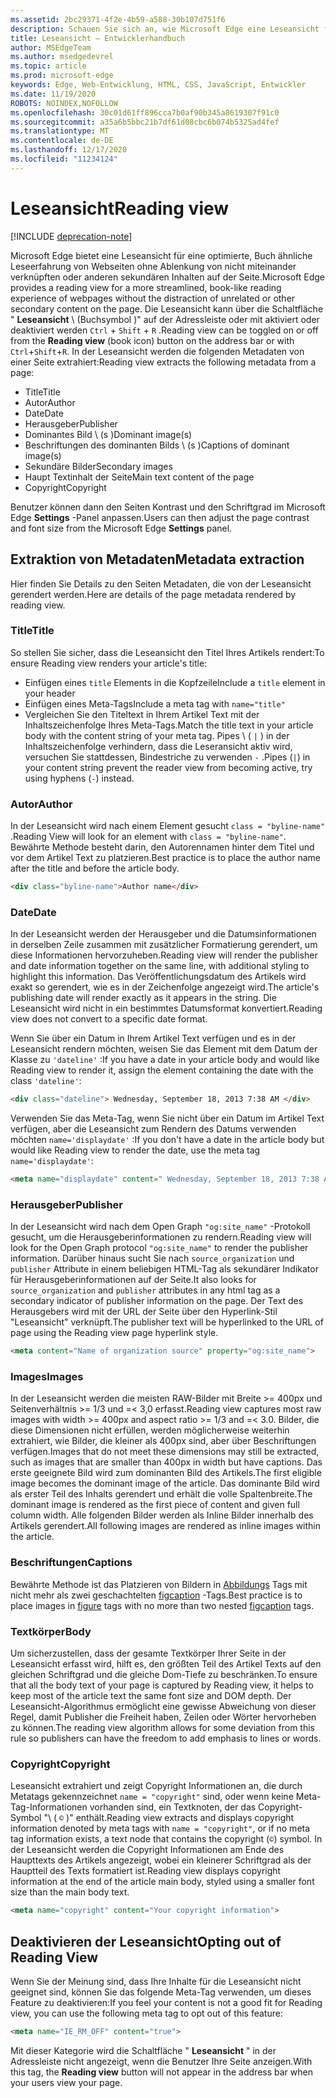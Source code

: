 ```yaml
---
ms.assetid: 2bc29371-4f2e-4b59-a588-30b107d751f6
description: Schauen Sie sich an, wie Microsoft Edge eine Leseansicht für Webseiten bietet, um Add-Free-Lesefunktionen zu ermöglichen.
title: Leseansicht – Entwicklerhandbuch
author: MSEdgeTeam
ms.author: msedgedevrel
ms.topic: article
ms.prod: microsoft-edge
keywords: Edge, Web-Entwicklung, HTML, CSS, JavaScript, Entwickler
ms.date: 11/19/2020
ROBOTS: NOINDEX,NOFOLLOW
ms.openlocfilehash: 30c01d61ff896cca7b0af90b345a8619307f91c0
ms.sourcegitcommit: a35a6b5bbc21b7df61d08cbc6b074b5325ad4fef
ms.translationtype: MT
ms.contentlocale: de-DE
ms.lasthandoff: 12/17/2020
ms.locfileid: "11234124"
---
```

# <span data-ttu-id="fe34d-104">Leseansicht</span><span class="sxs-lookup"><span data-stu-id="fe34d-104">Reading view</span></span>  

[!INCLUDE [deprecation-note](../../includes/legacy-edge-note.md)]  

<span data-ttu-id="fe34d-105">Microsoft Edge bietet eine Leseansicht für eine optimierte, Buch ähnliche Leseerfahrung von Webseiten ohne Ablenkung von nicht miteinander verknüpften oder anderen sekundären Inhalten auf der Seite.</span><span class="sxs-lookup"><span data-stu-id="fe34d-105">Microsoft Edge provides a reading view for a more streamlined, book-like reading experience of webpages without the distraction of unrelated or other secondary content on the page.</span></span>  <span data-ttu-id="fe34d-106">Die Leseansicht kann über die Schaltfläche " **Leseansicht** \ (Buchsymbol \)" auf der Adressleiste oder mit aktiviert oder deaktiviert werden `Ctrl` + `Shift` + `R` .</span><span class="sxs-lookup"><span data-stu-id="fe34d-106">Reading view can be toggled on or off from the **Reading view** \(book icon\) button on the address bar or with `Ctrl`+`Shift`+`R`.</span></span>  <span data-ttu-id="fe34d-107">In der Leseansicht werden die folgenden Metadaten von einer Seite extrahiert:</span><span class="sxs-lookup"><span data-stu-id="fe34d-107">Reading view extracts the following metadata from a page:</span></span>  

*   <span data-ttu-id="fe34d-108">Title</span><span class="sxs-lookup"><span data-stu-id="fe34d-108">Title</span></span>
*   <span data-ttu-id="fe34d-109">Autor</span><span class="sxs-lookup"><span data-stu-id="fe34d-109">Author</span></span>
*   <span data-ttu-id="fe34d-110">Date</span><span class="sxs-lookup"><span data-stu-id="fe34d-110">Date</span></span>
*   <span data-ttu-id="fe34d-111">Herausgeber</span><span class="sxs-lookup"><span data-stu-id="fe34d-111">Publisher</span></span>
*   <span data-ttu-id="fe34d-112">Dominantes Bild \ (s \)</span><span class="sxs-lookup"><span data-stu-id="fe34d-112">Dominant image\(s\)</span></span>
*   <span data-ttu-id="fe34d-113">Beschriftungen des dominanten Bilds \ (s \)</span><span class="sxs-lookup"><span data-stu-id="fe34d-113">Captions of dominant image\(s\)</span></span>
*   <span data-ttu-id="fe34d-114">Sekundäre Bilder</span><span class="sxs-lookup"><span data-stu-id="fe34d-114">Secondary images</span></span>
*   <span data-ttu-id="fe34d-115">Haupt Textinhalt der Seite</span><span class="sxs-lookup"><span data-stu-id="fe34d-115">Main text content of the page</span></span>
*   <span data-ttu-id="fe34d-116">Copyright</span><span class="sxs-lookup"><span data-stu-id="fe34d-116">Copyright</span></span>

<span data-ttu-id="fe34d-117">Benutzer können dann den Seiten Kontrast und den Schriftgrad im Microsoft Edge **Settings** -Panel anpassen.</span><span class="sxs-lookup"><span data-stu-id="fe34d-117">Users can then adjust the page contrast and font size from the Microsoft Edge **Settings** panel.</span></span>  

## <span data-ttu-id="fe34d-118">Extraktion von Metadaten</span><span class="sxs-lookup"><span data-stu-id="fe34d-118">Metadata extraction</span></span>  

<span data-ttu-id="fe34d-119">Hier finden Sie Details zu den Seiten Metadaten, die von der Leseansicht gerendert werden.</span><span class="sxs-lookup"><span data-stu-id="fe34d-119">Here are details of the page metadata rendered by reading view.</span></span>  

### <span data-ttu-id="fe34d-120">Title</span><span class="sxs-lookup"><span data-stu-id="fe34d-120">Title</span></span>  

<span data-ttu-id="fe34d-121">So stellen Sie sicher, dass die Leseansicht den Titel Ihres Artikels rendert:</span><span class="sxs-lookup"><span data-stu-id="fe34d-121">To ensure Reading view renders your article's title:</span></span>  

*   <span data-ttu-id="fe34d-122">Einfügen eines `title` Elements in die Kopfzeile</span><span class="sxs-lookup"><span data-stu-id="fe34d-122">Include a `title` element in your header</span></span>  
*   <span data-ttu-id="fe34d-123">Einfügen eines Meta-Tags</span><span class="sxs-lookup"><span data-stu-id="fe34d-123">Include a meta tag with</span></span> `name="title"`  
*   <span data-ttu-id="fe34d-124">Vergleichen Sie den Titeltext in Ihrem Artikel Text mit der Inhaltszeichenfolge Ihres Meta-Tags.</span><span class="sxs-lookup"><span data-stu-id="fe34d-124">Match the title text in your article body with the content string of your meta tag.</span></span>  <span data-ttu-id="fe34d-125">Pipes \ ( `|` \) in der Inhaltszeichenfolge verhindern, dass die Leseransicht aktiv wird, versuchen Sie stattdessen, Bindestriche zu verwenden `-` .</span><span class="sxs-lookup"><span data-stu-id="fe34d-125">Pipes \(`|`\) in your content string prevent the reader view from becoming active, try using hyphens \(`-`\) instead.</span></span>  

### <span data-ttu-id="fe34d-126">Autor</span><span class="sxs-lookup"><span data-stu-id="fe34d-126">Author</span></span>  

<span data-ttu-id="fe34d-127">In der Leseansicht wird nach einem Element gesucht `class = "byline-name"` .</span><span class="sxs-lookup"><span data-stu-id="fe34d-127">Reading View will look for an element with `class = "byline-name"`.</span></span>  <span data-ttu-id="fe34d-128">Bewährte Methode besteht darin, den Autorennamen hinter dem Titel und vor dem Artikel Text zu platzieren.</span><span class="sxs-lookup"><span data-stu-id="fe34d-128">Best practice is to place the author name after the title and before the article body.</span></span>  

```html
<div class="byline-name">Author name</div>
```  

### <span data-ttu-id="fe34d-129">Date</span><span class="sxs-lookup"><span data-stu-id="fe34d-129">Date</span></span>  

<span data-ttu-id="fe34d-130">In der Leseansicht werden der Herausgeber und die Datumsinformationen in derselben Zeile zusammen mit zusätzlicher Formatierung gerendert, um diese Informationen hervorzuheben.</span><span class="sxs-lookup"><span data-stu-id="fe34d-130">Reading view will render the publisher and date information together on the same line, with additional styling to highlight this information.</span></span>  <span data-ttu-id="fe34d-131">Das Veröffentlichungsdatum des Artikels wird exakt so gerendert, wie es in der Zeichenfolge angezeigt wird.</span><span class="sxs-lookup"><span data-stu-id="fe34d-131">The article's publishing date will render exactly as it appears in the string.</span></span>  <span data-ttu-id="fe34d-132">Die Leseansicht wird nicht in ein bestimmtes Datumsformat konvertiert.</span><span class="sxs-lookup"><span data-stu-id="fe34d-132">Reading view does not convert to a specific date format.</span></span>  

<span data-ttu-id="fe34d-133">Wenn Sie über ein Datum in Ihrem Artikel Text verfügen und es in der Leseansicht rendern möchten, weisen Sie das Element mit dem Datum der Klasse zu `'dateline'` :</span><span class="sxs-lookup"><span data-stu-id="fe34d-133">If you have a date in your article body and would like Reading view to render it, assign the element containing the date with the class `'dateline'`:</span></span>  

```html
<div class="dateline"> Wednesday, September 18, 2013 7:38 AM </div>
```  

<span data-ttu-id="fe34d-134">Verwenden Sie das Meta-Tag, wenn Sie nicht über ein Datum im Artikel Text verfügen, aber die Leseansicht zum Rendern des Datums verwenden möchten `name='displaydate'` :</span><span class="sxs-lookup"><span data-stu-id="fe34d-134">If you don't have a date in the article body but would like Reading view to render the date, use the meta tag `name='displaydate'`:</span></span>  

```html
<meta name="displaydate" content=" Wednesday, September 18, 2013 7:38 AM ">
```  

### <span data-ttu-id="fe34d-135">Herausgeber</span><span class="sxs-lookup"><span data-stu-id="fe34d-135">Publisher</span></span>  

<span data-ttu-id="fe34d-136">In der Leseansicht wird nach dem Open Graph `"og:site_name"` -Protokoll gesucht, um die Herausgeberinformationen zu rendern.</span><span class="sxs-lookup"><span data-stu-id="fe34d-136">Reading view will look for the Open Graph protocol `"og:site_name"` to render the publisher information.</span></span>  <span data-ttu-id="fe34d-137">Darüber hinaus sucht Sie nach `source_organization` und `publisher` Attribute in einem beliebigen HTML-Tag als sekundärer Indikator für Herausgeberinformationen auf der Seite.</span><span class="sxs-lookup"><span data-stu-id="fe34d-137">It also looks for `source_organization` and `publisher` attributes in any html tag as a secondary indicator of publisher information on the page.</span></span>  <span data-ttu-id="fe34d-138">Der Text des Herausgebers wird mit der URL der Seite über den Hyperlink-Stil "Leseansicht" verknüpft.</span><span class="sxs-lookup"><span data-stu-id="fe34d-138">The publisher text will be hyperlinked to the URL of page using the Reading view page hyperlink style.</span></span>  

```html
<meta content="Name of organization source" property="og:site_name">
```  

### <span data-ttu-id="fe34d-139">Images</span><span class="sxs-lookup"><span data-stu-id="fe34d-139">Images</span></span>  

<span data-ttu-id="fe34d-140">In der Leseansicht werden die meisten RAW-Bilder mit Breite >= 400px und Seitenverhältnis >= 1/3 und =< 3,0 erfasst.</span><span class="sxs-lookup"><span data-stu-id="fe34d-140">Reading view captures most raw images with width >= 400px and aspect ratio >= 1/3 and =< 3.0.</span></span>  <span data-ttu-id="fe34d-141">Bilder, die diese Dimensionen nicht erfüllen, werden möglicherweise weiterhin extrahiert, wie Bilder, die kleiner als 400px sind, aber über Beschriftungen verfügen.</span><span class="sxs-lookup"><span data-stu-id="fe34d-141">Images that do not meet these dimensions may still be extracted, such as images that are smaller than 400px in width but have captions.</span></span>  <span data-ttu-id="fe34d-142">Das erste geeignete Bild wird zum dominanten Bild des Artikels.</span><span class="sxs-lookup"><span data-stu-id="fe34d-142">The first eligible image becomes the dominant image of the article.</span></span>  <span data-ttu-id="fe34d-143">Das dominante Bild wird als erster Teil des Inhalts gerendert und erhält die volle Spaltenbreite.</span><span class="sxs-lookup"><span data-stu-id="fe34d-143">The dominant image is rendered as the first piece of content and given full column width.</span></span>  <span data-ttu-id="fe34d-144">Alle folgenden Bilder werden als Inline Bilder innerhalb des Artikels gerendert.</span><span class="sxs-lookup"><span data-stu-id="fe34d-144">All following images are rendered as inline images within the article.</span></span>  

### <span data-ttu-id="fe34d-145">Beschriftungen</span><span class="sxs-lookup"><span data-stu-id="fe34d-145">Captions</span></span>  

<span data-ttu-id="fe34d-146">Bewährte Methode ist das Platzieren von Bildern in [Abbildungs](https://developer.mozilla.org/docs/Web/HTML/Element/figure) Tags mit nicht mehr als zwei geschachtelten [figcaption](https://developer.mozilla.org/docs/Web/HTML/Element/figcaption) -Tags.</span><span class="sxs-lookup"><span data-stu-id="fe34d-146">Best practice is to place images in [figure](https://developer.mozilla.org/docs/Web/HTML/Element/figure) tags with no more than two nested [figcaption](https://developer.mozilla.org/docs/Web/HTML/Element/figcaption) tags.</span></span>  

### <span data-ttu-id="fe34d-147">Textkörper</span><span class="sxs-lookup"><span data-stu-id="fe34d-147">Body</span></span>  

<span data-ttu-id="fe34d-148">Um sicherzustellen, dass der gesamte Textkörper Ihrer Seite in der Leseansicht erfasst wird, hilft es, den größten Teil des Artikel Texts auf den gleichen Schriftgrad und die gleiche Dom-Tiefe zu beschränken.</span><span class="sxs-lookup"><span data-stu-id="fe34d-148">To ensure that all the body text of your page is captured by Reading view, it helps to keep most of the article text the same font size and DOM depth.</span></span>  <span data-ttu-id="fe34d-149">Der Leseansicht-Algorithmus ermöglicht eine gewisse Abweichung von dieser Regel, damit Publisher die Freiheit haben, Zeilen oder Wörter hervorheben zu können.</span><span class="sxs-lookup"><span data-stu-id="fe34d-149">The reading view algorithm allows for some deviation from this rule so publishers can have the freedom to add emphasis to lines or words.</span></span>  

### <span data-ttu-id="fe34d-150">Copyright</span><span class="sxs-lookup"><span data-stu-id="fe34d-150">Copyright</span></span>  

<span data-ttu-id="fe34d-151">Leseansicht extrahiert und zeigt Copyright Informationen an, die durch Metatags gekennzeichnet `name = "copyright"` sind, oder wenn keine Meta-Tag-Informationen vorhanden sind, ein Textknoten, der das Copyright-Symbol "\ ( `©` \)" enthält.</span><span class="sxs-lookup"><span data-stu-id="fe34d-151">Reading view extracts and displays copyright information denoted by meta tags with `name = "copyright"`, or if no meta tag information exists, a text node that contains the copyright \(`©`\) symbol.</span></span>  <span data-ttu-id="fe34d-152">In der Leseansicht werden die Copyright Informationen am Ende des Haupttexts des Artikels angezeigt, wobei ein kleinerer Schriftgrad als der Hauptteil des Texts formatiert ist.</span><span class="sxs-lookup"><span data-stu-id="fe34d-152">Reading view displays copyright information at the end of the article main body, styled using a smaller font size than the main body text.</span></span>  

```html
<meta name="copyright" content="Your copyright information">
```  

## <span data-ttu-id="fe34d-153">Deaktivieren der Leseansicht</span><span class="sxs-lookup"><span data-stu-id="fe34d-153">Opting out of Reading View</span></span>  

<span data-ttu-id="fe34d-154">Wenn Sie der Meinung sind, dass Ihre Inhalte für die Leseansicht nicht geeignet sind, können Sie das folgende Meta-Tag verwenden, um dieses Feature zu deaktivieren:</span><span class="sxs-lookup"><span data-stu-id="fe34d-154">If you feel your content is not a good fit for Reading view, you can use the following meta tag to opt out of this feature:</span></span>  

```html
<meta name="IE_RM_OFF" content="true">
```  

<span data-ttu-id="fe34d-155">Mit dieser Kategorie wird die Schaltfläche " **Leseansicht** " in der Adressleiste nicht angezeigt, wenn die Benutzer Ihre Seite anzeigen.</span><span class="sxs-lookup"><span data-stu-id="fe34d-155">With this tag, the **Reading view** button will not appear in the address bar when your users view your page.</span></span>  
